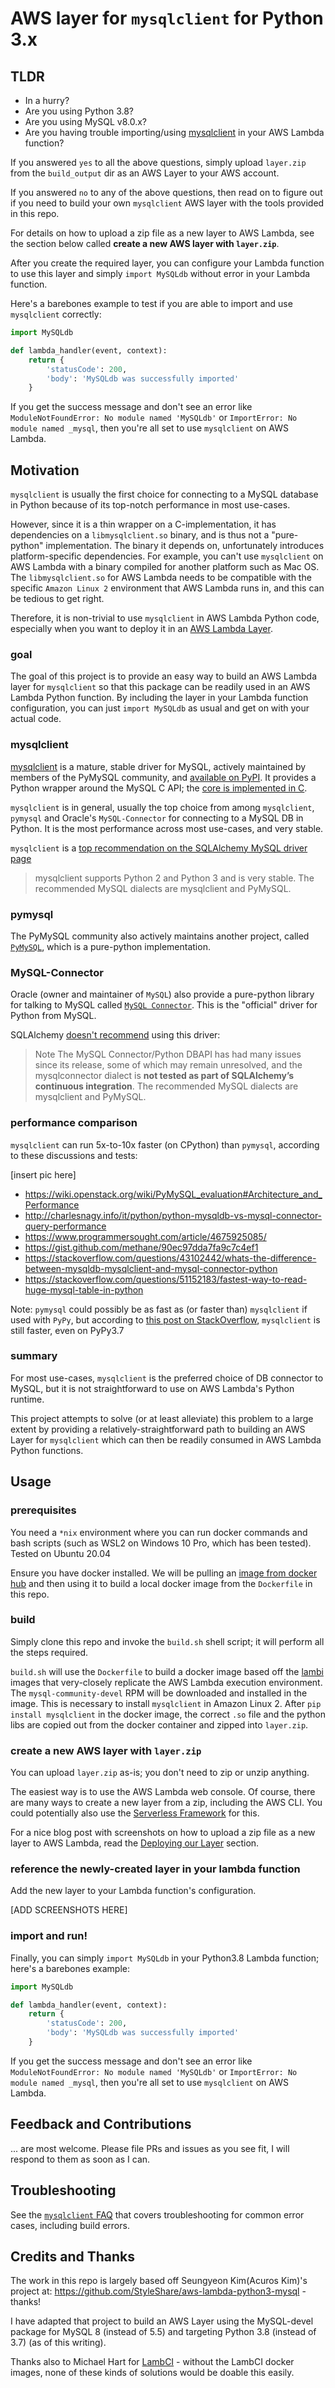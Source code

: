 # AWS layer for `mysqlclient` for Python 3.x

## TLDR

- In a hurry?
- Are you using Python 3.8?
- Are you using MySQL v8.0.x?
- Are you having trouble importing/using [mysqlclient](https://github.com/PyMySQL/mysqlclient-python) in your AWS Lambda function?

If you answered `yes` to all the above questions, simply upload `layer.zip` from the `build_output` dir as an AWS Layer to your AWS account.

If you answered `no` to any of the above questions, then read on to figure out if you need to build your own `mysqlclient` AWS layer with the tools provided in this repo.


For details on how to upload a zip file as a new layer to AWS Lambda, see the section below called **create a new AWS layer with `layer.zip`**.

After you create the required layer, you can configure your Lambda function to use this layer and simply `import MySQLdb` without error in your Lambda function.

Here's a barebones example to test if you are able to import and use `mysqlclient` correctly:

```python
import MySQLdb

def lambda_handler(event, context):
    return {
        'statusCode': 200,
        'body': 'MySQLdb was successfully imported'
    }
```

If you get the success message and don't see an error like `ModuleNotFoundError: No module named 'MySQLdb'` or `ImportError: No module named _mysql`, then you're all set to use `mysqlclient` on AWS Lambda.

## Motivation

`mysqlclient` is usually the first choice for connecting to a MySQL database in Python because of its top-notch performance in most use-cases.

However, since it is a thin wrapper on a C-implementation, it has dependencies on a `libmysqlclient.so` binary, and is thus not a "pure-python" implementation. The binary it depends on, unfortunately introduces platform-specific dependencies. For example, you can't use `mysqlclient` on AWS Lambda with a binary compiled for another platform such as Mac OS. The `libmysqlclient.so` for AWS Lambda needs to be compatible with the specific `Amazon Linux 2` environment that AWS Lambda runs in, and this can be tedious to get right.

Therefore, it is non-trivial to use `mysqlclient` in AWS Lambda Python code, especially when you want to deploy it in an [AWS Lambda Layer](https://docs.aws.amazon.com/lambda/latest/dg/configuration-layers.html).

### goal
The goal of this project is to provide an easy way to build an AWS Lambda layer for `mysqlclient` so that this package can be readily used in an AWS Lambda Python function. By including the layer in your Lambda function configuration, you can just `import MySQLdb` as usual and get on with your actual code.

### mysqlclient

[mysqlclient](https://github.com/PyMySQL/mysqlclient-python) is a mature, stable driver for MySQL, actively maintained by members of the PyMySQL community, and [available on PyPI](https://pypi.org/project/mysqlclient/). It provides a Python wrapper around the MySQL C API; the [core is implemented in C](https://mysqlclient.readthedocs.io/user_guide.html).

 `mysqlclient` is in general, usually the top choice from among `mysqlclient`, `pymysql` and Oracle's `MySQL-Connector` for connecting to a MySQL DB in Python. It is the most performance across most use-cases, and very stable.

`mysqlclient` is a [top recommendation on the SQLAlchemy MySQL driver page](https://docs.sqlalchemy.org/en/13/dialects/mysql.html#module-sqlalchemy.dialects.mysql.mysqldb)

> mysqlclient supports Python 2 and Python 3 and is very stable.
> The recommended MySQL dialects are mysqlclient and PyMySQL.

### pymysql
The PyMySQL community also actively maintains another project, called [`PyMySQL`](https://github.com/PyMySQL/PyMySQL), which is a pure-python implementation.


### MySQL-Connector
Oracle (owner and maintainer of `MySQL`) also provide a pure-python library for talking to MySQL called [`MySQL Connector`](https://dev.mysql.com/doc/connector-python/en/). This is the "official" driver for Python from MySQL.

SQLAlchemy [doesn't recommend](https://docs.sqlalchemy.org/en/13/dialects/mysql.html#module-sqlalchemy.dialects.mysql.mysqlconnector) using this driver:

> Note
> The MySQL Connector/Python DBAPI has had many issues since its release, some of which may remain unresolved, and the mysqlconnector dialect is **not tested as part of SQLAlchemy’s continuous integration**. The recommended MySQL dialects are mysqlclient and PyMySQL.

### performance comparison
`mysqlclient` can run 5x-to-10x faster (on CPython) than `pymysql`, according to these discussions and tests:

[insert pic here]
- https://wiki.openstack.org/wiki/PyMySQL_evaluation#Architecture_and_Performance
- http://charlesnagy.info/it/python/python-mysqldb-vs-mysql-connector-query-performance
- https://www.programmersought.com/article/4675925085/
- https://gist.github.com/methane/90ec97dda7fa9c7c4ef1
- https://stackoverflow.com/questions/43102442/whats-the-difference-between-mysqldb-mysqlclient-and-mysql-connector-python
- https://stackoverflow.com/questions/51152183/fastest-way-to-read-huge-mysql-table-in-python


Note: `pymysql` could possibly be as fast as (or faster than) `mysqlclient` if used with `PyPy`, but according to [this post on StackOverflow](https://stackoverflow.com/a/52685419/376240), `mysqlclient` is still faster, even on PyPy3.7

### summary

For most use-cases, `mysqlclient` is the preferred choice of DB connector to MySQL, but it is not straightforward to use on AWS Lambda's Python runtime.

This project attempts to solve (or at least alleviate) this problem to a large extent by providing a relatively-straightforward path to building an AWS Layer for `mysqlclient` which can then be readily consumed in AWS Lambda Python functions.

## Usage
### prerequisites
You need a `*nix` environment where you can run docker commands and bash scripts (such as WSL2 on Windows 10 Pro, which has been tested). Tested on Ubuntu 20.04

Ensure you have docker installed. We will be pulling an [image from docker hub](hub.docker.com/r/lambci/lambda) and then using it to build a local docker image from the `Dockerfile` in this repo.


### build
Simply clone this repo and invoke the `build.sh` shell script; it will perform all the steps required.

`build.sh` will use the `Dockerfile` to build a docker image based off the [lambi](https://hub.docker.com/u/lambci) images that very-closely replicate the AWS Lambda execution environment. The `mysql-community-devel` RPM will be downloaded and installed in the image. This is necessary to install `mysqlclient` in Amazon Linux 2. After `pip install mysqlclient` in the docker image, the correct `.so` file and the python libs are copied out from the docker container and zipped into `layer.zip`.



### create a new AWS layer with `layer.zip`

You can upload `layer.zip` as-is; you don't need to zip or unzip anything.

The easiest way is to use the AWS Lambda web console. Of course, there are many ways to create a new layer from a zip, including the AWS CLI. You could potentially also use the [Serverless Framework](serverless.com) for this.

For a nice blog post with screenshots on how to upload a zip file as a new layer to AWS Lambda, read the [Deploying our Layer](https://www.freecodecamp.org/news/lambda-layers-2f80b9211318/) section.



### reference the newly-created layer in your lambda function
Add the new layer to your Lambda function's configuration.

[ADD SCREENSHOTS HERE]

### import and run!
Finally, you can simply `import MySQLdb` in your Python3.8 Lambda function; here's a barebones example:

```python
import MySQLdb

def lambda_handler(event, context):
    return {
        'statusCode': 200,
        'body': 'MySQLdb was successfully imported'
    }
```

If you get the success message and don't see an error like `ModuleNotFoundError: No module named 'MySQLdb'` or `ImportError: No module named _mysql`, then you're all set to use `mysqlclient` on AWS Lambda.


## Feedback and Contributions
... are most welcome. Please file PRs and issues as you see fit, I will respond to them as soon as I can.

## Troubleshooting

See the [`mysqlclient` FAQ](https://github.com/PyMySQL/mysqlclient-python/blob/a33e1c38363b8c71775394965ca70d576ffd3a90/doc/FAQ.rst) that covers troubleshooting for common error cases, including build errors.


## Credits and Thanks
The work in this repo is largely based off Seungyeon Kim(Acuros Kim)'s project at: https://github.com/StyleShare/aws-lambda-python3-mysql - thanks!

I have adapted that project to build an AWS Layer using the MySQL-devel package for MySQL 8 (instead of 5.5) and targeting Python 3.8 (instead of 3.7) (as of this writing).

Thanks also to Michael Hart for [LambCI](https://github.com/lambci/lambci) - without the LambCI docker images, none of these kinds of solutions would be doable this easily.